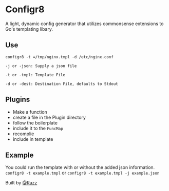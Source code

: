 # Configr8
A light, dynamic config generator that utilizes commonsense extensions to Go's templating libary.

## Use
`configr8 -t =/tmp/nginx.tmpl -d /etc/nginx.conf`

`-j or -json: Supply a json file`

`-t or -tmpl: Template File`

`-d or -dest: Destination File, defaults to Stdout`

## Plugins
- Make a function
- create a file in the Plugin directory
- follow the boilerplate
- include it to the `FuncMap`
- recomplie
- include in template 


## Example 
You could run the template with or without the added json information.
`configr8 -t example.tmpl` or `configr8 -t example.tmpl -j example.json`

Built by [@Razz](http://github.com/Razz)
